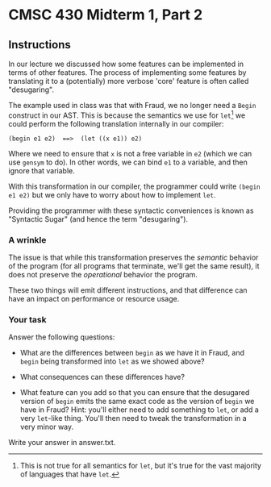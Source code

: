 # CMSC 430 Midterm 1, Part 2

## Instructions

In our lecture we discussed how some features can be implemented in terms of
other features. The process of implementing some features by translating it
to a (potentially) more verbose 'core' feature is often called "desugaring".

The example used in class was that with Fraud, we no longer need a `Begin`
construct in our AST. This is because the semantics we use for `let`[^1] we
could perform the following translation internally in our compiler:

```
(begin e1 e2)  ==>  (let ((x e1)) e2)
```

Where we need to ensure that `x` is not a free variable in `e2` (which
we can use `gensym` to do). In other words, we can bind `e1` to a variable,
and then ignore that variable.

With this transformation in our compiler, the programmer could write
`(begin e1 e2)` but we only have to worry about how to implement `let`.

Providing the programmer with these syntactic conveniences is known
as "Syntactic Sugar" (and hence the term "desugaring").

### A wrinkle

The issue is that while this transformation preserves the _semantic_
behavior of the program (for all programs that terminate, we'll get the
same result), it does not preserve the _operational_ behavior the program.

These two things will emit different instructions, and that difference
can have an impact on performance or resource usage.


### Your task

Answer the following questions:


- What are the differences between `begin` as we have it in Fraud, and
  `begin` being transformed into `let` as we showed above?

- What consequences can these differences have?

- What feature can you add so that you can ensure that the desugared
  version of `begin` emits the same exact code as the version of `begin`
  we have in Fraud? Hint: you'll either need to add something to `let`, or
  add a very `let`-like thing. You'll then need to tweak the transformation
  in a very minor way.

Write your answer in answer.txt.


[^1]: This is not true for all semantics for `let`, but it's true for the vast
      majority of languages that have `let`.
